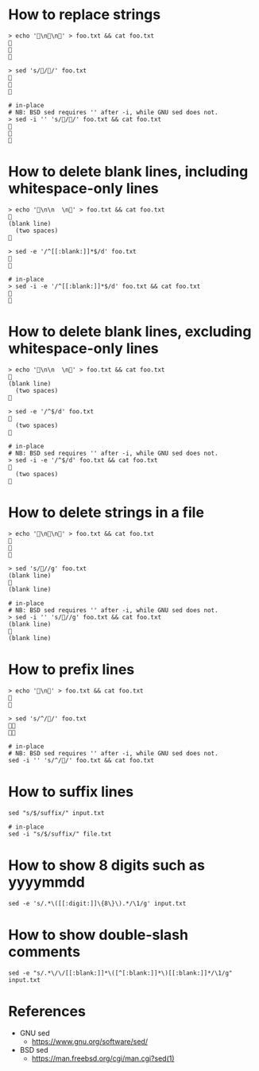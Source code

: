 # How to replace strings
```shell
> echo '🍎\n🍊\n🍎' > foo.txt && cat foo.txt
🍎
🍊
🍎

> sed 's/🍎/🍌/' foo.txt
🍌
🍊
🍌

# in-place
# NB: BSD sed requires '' after -i, while GNU sed does not.
> sed -i '' 's/🍎/🍌/' foo.txt && cat foo.txt
🍌
🍊
🍌
```

# How to delete blank lines, including whitespace-only lines
```shell
> echo '🍎\n\n  \n🍎' > foo.txt && cat foo.txt
🍎
(blank line)
  (two spaces)
🍎

> sed -e '/^[[:blank:]]*$/d' foo.txt
🍎
🍎

# in-place
> sed -i -e '/^[[:blank:]]*$/d' foo.txt && cat foo.txt
🍎
🍎
```

# How to delete blank lines, excluding whitespace-only lines
```shell
> echo '🍎\n\n  \n🍎' > foo.txt && cat foo.txt
🍎
(blank line)
  (two spaces)
🍎

> sed -e '/^$/d' foo.txt
🍎
  (two spaces)
🍎

# in-place
# NB: BSD sed requires '' after -i, while GNU sed does not.
> sed -i -e '/^$/d' foo.txt && cat foo.txt
🍎
  (two spaces)
🍎
```

# How to delete strings in a file
```shell
> echo '🍎\n🍊\n🍎' > foo.txt && cat foo.txt
🍎
🍊
🍎

> sed 's/🍎//g' foo.txt
(blank line)
🍊
(blank line)

# in-place
# NB: BSD sed requires '' after -i, while GNU sed does not.
> sed -i '' 's/🍎//g' foo.txt && cat foo.txt
(blank line)
🍊
(blank line)
```

# How to prefix lines
```shell
> echo '🍎\n🍊' > foo.txt && cat foo.txt
🍎
🍊

> sed 's/^/🍌/' foo.txt
🍌🍎
🍌🍊

# in-place
# NB: BSD sed requires '' after -i, while GNU sed does not.
sed -i '' 's/^/🍌/' foo.txt && cat foo.txt
```

# How to suffix lines
```shell
sed "s/$/suffix/" input.txt

# in-place
sed -i "s/$/suffix/" file.txt
```

# How to show 8 digits such as yyyymmdd
```shell
sed -e 's/.*\([[:digit:]]\{8\}\).*/\1/g' input.txt
```

# How to show double-slash comments
```shell
sed -e "s/.*\/\/[[:blank:]]*\([^[:blank:]]*\)[[:blank:]]*/\1/g" input.txt
```

# References
- GNU sed
  - https://www.gnu.org/software/sed/
- BSD sed
  - https://man.freebsd.org/cgi/man.cgi?sed(1)
